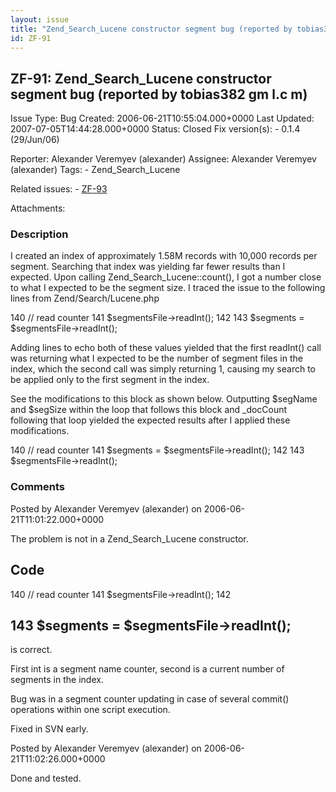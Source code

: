 ```yaml
---
layout: issue
title: "Zend_Search_Lucene constructor segment bug (reported by tobias382 gm l.c m)"
id: ZF-91
---
```


ZF-91: Zend\_Search\_Lucene constructor segment bug (reported by tobias382 gm l.c m)
------------------------------------------------------------------------------------

 Issue Type: Bug Created: 2006-06-21T10:55:04.000+0000 Last Updated: 2007-07-05T14:44:28.000+0000 Status: Closed Fix version(s): - 0.1.4 (29/Jun/06)
 
 Reporter:  Alexander Veremyev (alexander)  Assignee:  Alexander Veremyev (alexander)  Tags: - Zend\_Search\_Lucene
 
 Related issues: - [ZF-93](/issues/browse/ZF-93)
 
 Attachments: 
### Description

I created an index of approximately 1.58M records with 10,000 records per segment. Searching that index was yielding far fewer results than I expected. Upon calling Zend\_Search\_Lucene::count(), I got a number close to what I expected to be the segment size. I traced the issue to the following lines from Zend/Search/Lucene.php

140 // read counter 141 $segmentsFile->readInt(); 142 143 $segments = $segmentsFile->readInt();

Adding lines to echo both of these values yielded that the first readInt() call was returning what I expected to be the number of segment files in the index, which the second call was simply returning 1, causing my search to be applied only to the first segment in the index.

See the modifications to this block as shown below. Outputting $segName and $segSize within the loop that follows this block and \_docCount following that loop yielded the expected results after I applied these modifications.

140 // read counter 141 $segments = $segmentsFile->readInt(); 142 143 $segmentsFile->readInt();

 

 

### Comments

Posted by Alexander Veremyev (alexander) on 2006-06-21T11:01:22.000+0000

The problem is not in a Zend\_Search\_Lucene constructor.

Code
----

140 // read counter 141 $segmentsFile->readInt(); 142

143 $segments = $segmentsFile->readInt();
-----------------------------------------

is correct.

First int is a segment name counter, second is a current number of segments in the index.

Bug was in a segment counter updating in case of several commit() operations within one script execution.

Fixed in SVN early.

 

 

Posted by Alexander Veremyev (alexander) on 2006-06-21T11:02:26.000+0000

Done and tested.

 

 